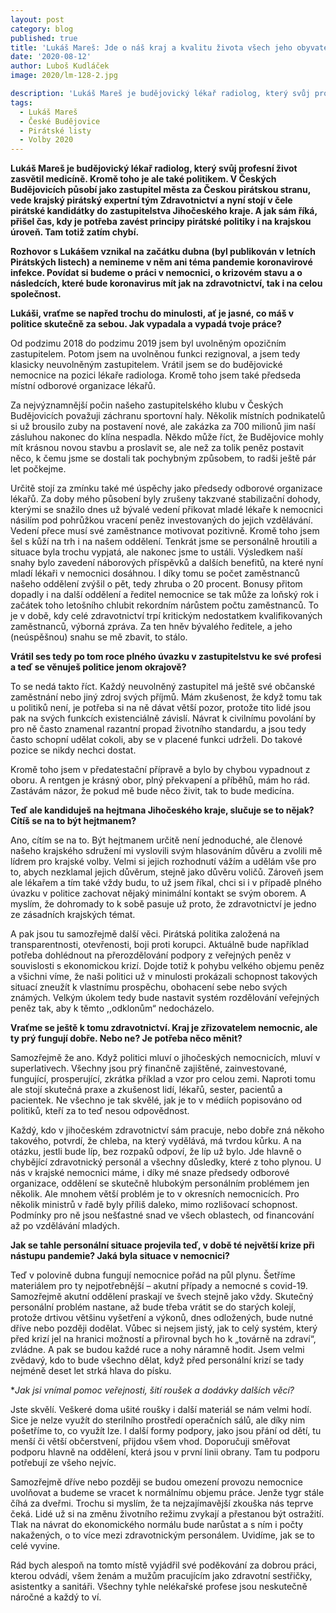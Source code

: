 ```yaml
---
layout: post
category: blog
published: true
title: 'Lukáš Mareš: Jde o náš kraj a kvalitu života všech jeho obyvatel'
date: '2020-08-12'
author: Luboš Kudláček
image: 2020/lm-128-2.jpg

description: 'Lukáš Mareš je budějovický lékař radiolog, který svůj profesní život zasvětil medicíně. Kromě toho je ale také politikem. V Českých Budějovicích působí jako zastupitel města za Českou pirátskou stranu, vede krajský pirátský expertní tým Zdravotnictví a nyní stojí v čele pirátské kandidátky do zastupitelstva Jihočeského kraje. A jak sám říká, přišel čas, kdy je potřeba zavést principy pirátské politiky i na krajskou úroveň. Tam totiž zatím chybí.'
tags:
  - Lukáš Mareš
  - České Budějovice
  - Pirátské listy
  - Volby 2020
---
```

**Lukáš Mareš je budějovický lékař radiolog, který svůj profesní život zasvětil medicíně.
Kromě toho je ale také politikem. V Českých Budějovicích působí jako zastupitel města
za Českou pirátskou stranu, vede krajský pirátský expertní tým Zdravotnictví a nyní
stojí v čele pirátské kandidátky do zastupitelstva Jihočeského kraje. A jak sám říká,
přišel čas, kdy je potřeba zavést principy pirátské politiky i na krajskou úroveň. Tam totiž zatím chybí.**

**Rozhovor s Lukášem vznikal na začátku dubna (byl publikován v letních Pirátských listech) a nemineme v něm ani téma pandemie koronavirové infekce.
Povídat si budeme o práci v nemocnici, o krizovém stavu  a o následcích, které bude koronavirus
mít jak na zdravotnictví, tak i na celou společnost.**

**Lukáši, vraťme se napřed trochu do
minulosti, ať je jasné, co máš v politice
skutečně za sebou. Jak vypadala
a vypadá tvoje práce?**

Od podzimu 2018 do podzimu 2019 jsem byl uvolněným opozičním zastupitelem.
Potom jsem na uvolněnou funkci rezignoval, a jsem tedy klasicky
neuvolněným zastupitelem. Vrátil jsem se do budějovické nemocnice na
pozici lékaře radiologa. Kromě toho jsem také předseda místní odborové
organizace lékařů.

Za nejvýznamnější počin našeho zastupitelského klubu v Českých Budějovicích považuji záchranu sportovní
haly. Několik místních podnikatelů si už brousilo zuby na postavení nové,
ale zakázka za 700 milionů jim naší zásluhou nakonec do klína nespadla.
Někdo může říct, že Budějovice mohly mít krásnou novou stavbu a proslavit
se, ale než za tolik peněz postavit něco, k čemu jsme se dostali tak pochybným
způsobem, to radši ještě pár let počkejme.

Určitě stojí za zmínku také mé úspěchy jako předsedy odborové organizace
lékařů. Za doby mého působení byly zrušeny takzvané stabilizační
dohody, kterými se snažilo dnes už bývalé vedení přikovat mladé lékaře
k nemocnici násilím pod pohrůžkou vracení peněz investovaných do jejich
vzdělávání. Vedení přece musí své zaměstnance motivovat pozitivně.
Kromě toho jsem šel s kůží na trh i na našem oddělení. Tenkrát jsme se personálně
hroutili a situace byla trochu vypjatá, ale nakonec jsme to ustáli.
Výsledkem naší snahy bylo zavedení náborových příspěvků a dalších
benefitů, na které nyní mladí lékaři v nemocnici dosáhnou. I díky tomu
se počet zaměstnanců našeho oddělení zvýšil o pět, tedy zhruba o 20 procent.
Bonusy přitom dopadly i na další oddělení a ředitel nemocnice se tak může
za loňský rok i začátek toho letošního chlubit rekordním nárůstem počtu
zaměstnanců. To je v době, kdy celé zdravotnictví trpí kritickým nedostatkem
kvalifikovaných zaměstnanců, výborná zpráva. Za ten hněv bývalého
ředitele, a jeho (neúspěšnou) snahu se mě zbavit, to stálo.

**Vrátil ses tedy po tom roce plného úvazku v zastupitelstvu ke své profesi
a teď se věnuješ politice jenom okrajově?**

To se nedá takto říct. Každý neuvolněný zastupitel má ještě své občanské
zaměstnání nebo jiný zdroj svých příjmů. Mám zkušenost, že když tomu
tak u politiků není, je potřeba si na ně dávat větší pozor, protože tito lidé jsou
pak na svých funkcích existenciálně závislí. Návrat k civilnímu povolání
by pro ně často znamenal razantní propad životního standardu, a jsou
tedy často schopní udělat cokoli, aby se v placené funkci udrželi. Do takové
pozice se nikdy nechci dostat.

Kromě toho jsem v předatestační přípravě a bylo by chybou vypadnout
z oboru. A rentgen je krásný obor, plný překvapení a příběhů, mám ho rád.
Zastávám názor, že pokud mě bude něco živit, tak to bude medicína.

**Teď ale kandiduješ na hejtmana Jihočeského kraje, slučuje se to nějak? Cítíš se na to být hejtmanem?**

Ano, cítím se na to. Být hejtmanem určitě není jednoduché, ale členové
našeho krajského sdružení mi vyslovili svým hlasováním důvěru a zvolili
mě lídrem pro krajské volby. Velmi si jejich rozhodnutí vážím a udělám
vše pro to, abych nezklamal jejich důvěrum, stejně jako důvěru voličů.
Zároveň jsem ale lékařem a tím také vždy budu, to už jsem říkal, chci si
i v případě plného úvazku v politice zachovat nějaký minimální kontakt
se svým oborem. A myslím, že dohromady to k sobě pasuje už proto,
že zdravotnictví je jedno ze zásadních krajských témat.

A pak jsou tu samozřejmě další věci. Pirátská politika založená na transparentnosti,
otevřenosti, boji proti korupci. Aktuálně bude například potřeba dohlédnout na přerozdělování
podpory z veřejných peněz v souvislosti s ekonomickou krizí. Dojde
totiž k pohybu velkého objemu peněz a všichni víme, že naši politici už v minulosti
prokázali schopnost takových situací zneužít k vlastnímu prospěchu,
obohacení sebe nebo svých známých. Velkým úkolem tedy bude nastavit systém
rozdělování veřejných peněz tak, aby k těmto ,,odklonům“ nedocházelo.

**Vraťme se ještě k tomu zdravotnictví. Kraj je zřizovatelem nemocnic, ale ty
prý fungují dobře. Nebo ne? Je potřeba něco měnit?**

Samozřejmě že ano. Když politici mluví o jihočeských nemocnicích,
mluví v superlativech. Všechny jsou prý finančně zajištěné, zainvestované,
fungující, prosperující, zkrátka příklad a vzor pro celou zemi. Naproti tomu
ale stojí skutečná praxe a zkušenost lidí, lékařů, sester, pacientů a pacientek.
Ne všechno je tak skvělé, jak je to v médiích popisováno od politiků,
kteří za to teď nesou odpovědnost.

Každý, kdo v jihočeském zdravotnictví sám pracuje, nebo dobře zná
někoho takového, potvrdí, že chleba, na který vydělává, má tvrdou kůrku.
A na otázku, jestli bude líp, bez rozpaků odpoví, že líp už bylo. Jde hlavně
o chybějící zdravotnický personál a všechny důsledky, které z toho plynou.
U nás v krajské nemocnici máme, i díky mé snaze předsedy odborové
organizace, oddělení se skutečně hlubokým
personálním problémem jen několik. Ale mnohem větší problém
je to v okresních nemocnicích. Pro několik ministrů v řadě byly příliš
daleko, mimo rozlišovací schopnost. Podmínky pro ně jsou nešťastné snad
ve všech oblastech, od financování až po vzdělávání mladých.

**Jak se tahle personální situace projevila teď, v době té největší krize při
nástupu pandemie? Jaká byla situace v nemocnici?**

Teď v polovině dubna fungují nemocnice pořád na půl plynu. Šetříme
materiálem pro ty nejpotřebnější – akutní případy a nemocné s covid-19.
Samozřejmě akutní oddělení praskají ve švech stejně jako vždy. Skutečný
personální problém nastane, až bude třeba vrátit se do starých kolejí, protože
drtivou většinu vyšetření a výkonů, dnes odložených, bude nutné dříve
nebo později dodělat. Vůbec si nejsem jistý, jak to celý systém, který před krizí
jel na hranici možností a přirovnal bych ho k „továrně na zdraví“, zvládne.
A pak se budou každé ruce a nohy náramně hodit. Jsem velmi zvědavý,
kdo to bude všechno dělat, když před personální krizí se tady nejméně deset
let strká hlava do písku.

**Jak jsi vnímal pomoc veřejnosti, šití roušek a dodávky dalších věcí?*

Jste skvělí. Veškeré doma ušité roušky i další materiál se nám velmi hodí. Sice
je nelze využít do sterilního prostředí operačních sálů, ale díky nim pošetříme
to, co využít lze. I další formy podpory, jako jsou přání od dětí, tu
menší či větší občerstvení, přijdou všem vhod. Doporučuji směřovat podporu
hlavně na oddělení, která jsou v první linii obrany. Tam tu podporu
potřebují ze všeho nejvíc.

Samozřejmě dříve nebo později se budou omezení provozu nemocnice
uvolňovat a budeme se vracet k normálnímu objemu práce. Jenže tygr
stále číhá za dveřmi. Trochu si myslím, že ta nejzajímavější zkouška nás teprve
čeká. Lidé už si na změnu životního režimu zvykají a přestanou být ostražití.
Tlak na návrat do ekonomického normálu bude narůstat a s ním i počty
nakažených, o to více mezi zdravotnickým personálem. Uvidíme, jak se
to celé vyvine.

Rád bych alespoň na tomto místě vyjádřil své poděkování za dobrou práci,
kterou odvádí, všem ženám a mužům pracujícím jako zdravotní sestřičky,
asistentky a sanitáři. Všechny tyhle nelékařské profese jsou neskutečně
náročné a každý to ví.
